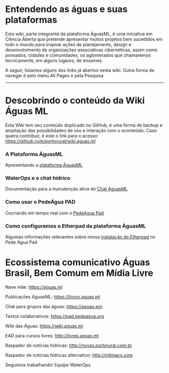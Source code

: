 <!-- TITLE: Wiki das Águas -->
<!-- SUBTITLE: Cocriar faz parte da cultura das águas -->

# Entendendo as águas e suas plataformas

Esta wiki, parte integrante da plataforma ÁguasML, é uma iniciativa em Ciência Aberta que pretende apresentar muitos projetos bem sucedidos em todo o mundo para inspirar ações de planejamento, design e desenvolvimento de organizações associativas cibernéticas, assim como povoados, cidades e comunidades, os aglomerados que chamaremos tecnicamente, em alguns lugares, de enxames. 


A seguir, listamos alguns dos links já abertos nesta wiki. Outra forma de navegar é pelo menu All Pages e pela Pesquisa



-----

# Descobrindo o conteúdo da Wiki Águas ML

Esta Wiki tem seu conteúdo duplicado no GitHub, é uma forma de backup e ampliação das possibilidades de uso e interação com o oconteúdo. Caso queira contribuir, é este o link para o acesso: https://github.com/portorural/wiki.aguas.ml


###  A Plataforma ÁguasML

Apresentando a [plataforma ÁguasML]



### WaterOps e o chat hídrico

Documentação para a manutenção ativa do [Chat ÁguasML]




### Como usar o PedeÁgua PAD

Cocriando em tempo real com o [PedeAgua Pad]




### Como configuramos o Etherpad da plataforma ÁguasML

Algumas informações relevantes sobre nossa [instalação do Etherpad] no Pede Água Pad




# Ecossistema comunicativo Águas Brasil, Bem Comum em Mídia Livre


Nave mãe: https://aguas.ml

Publicações ÁguasML: https://livros.aguas.ml

Chat para grupos das águas:  https://aguas.win

Textos colaborativos: https://pad.pedeagua.org 

Wiki das Águas: https://wiki.aguas.ml

EAD para cursos livres: http://livres.aguas.ml

Raspador de notícias hídricas: http://novas.portorural.com.br

Raspador de notícias hídricas alternativo: http://mitmacs.com


Seguimos trabalhando!
Equipe WaterOps


[plataforma ÁguasML]:https://wiki.aguas.ml/aguasml
[Chat ÁguasML]:https://wiki.aguas.ml/plataforma/chat-das-aguas/waterchat
[PedeAgua Pad]:https://wiki.aguas.ml/plataforma/pedeagua-pad/pedeaguas-pad
[instalação do Etherpad]:https://wiki.aguas.ml/plataforma/pedeagua-pad/configurando-o-etherpad-no-pede-aguas-pad